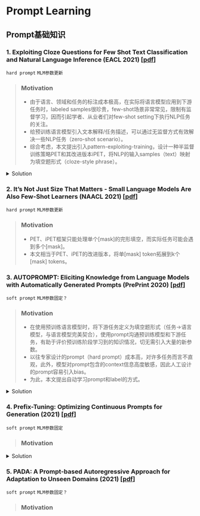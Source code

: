 # Prompt Learning

## Prompt基础知识

### 1. Exploiting Cloze Questions for Few Shot Text Classification and Natural Language Inference (EACL 2021) [[pdf](./Paper/Prompt/Exploiting_Clone/Exploiting%20Cloze%20Questions%20for%20Few%20Shot%20Text%20Classification%20and%20Natural%20Language%20Inference%20-%20EACL%202021.pdf)]

`hard prompt` `MLM参数更新`

> ### Motivation
> - 由于语言、领域和任务的标注成本极高，在实际将语言模型应用到下游任务时，labeled samples很珍贵，few-shot场景非常常见，限制有监督学习，因而引起学者、从业者们对few-shot setting下执行NLP任务的关注。
> - 给预训练语言模型引入文本解释/任务描述，可以通过无监督方式有效解决一些NLP任务（zero-shot scenario）。
> - 综合考虑，本文提出引入pattern-exploiting-training，设计一种半监督训练策略PET和其改进版本iPET，将NLP的输入samples（text）映射为填空题形式（cloze-style phrase）。

<details>
<summary>Solution</summary>

> ![Framework of PET](./Paper/Prompt/Exploiting_Clone/fig1.png)

</details>

### 2. It’s Not Just Size That Matters - Small Language Models Are Also Few-Shot Learners (NAACL 2021) [[pdf](./Paper/Prompt/Not_Just_Size/It%E2%80%99s%20Not%20Just%20Size%20That%20Matters%20-%20Small%20Language%20Models%20Are%20Also%20Few-Shot%20Learners%20-%20NAACL%202021.pdf)]

`hard prompt` `MLM参数更新`
    
> ### Motivation
> - PET、iPET框架只能处理单个[mask]的完形填空，而实际任务可能会遇到多个[mask]。
> - 本文相当于PET、iPET的改进版本，将单[mask] token拓展到k个[mask] tokens。

<!-- <details>
<summary>Solution</summary>

> ![Framework]()

</details> -->

### 3. AUTOPROMPT: Eliciting Knowledge from Language Models with Automatically Generated Prompts (PrePrint 2020) [[pdf](./Paper/Prompt/AutoPrompt/Autoprompt%20-%20Eliciting%20knowledge%20from%20language%20models%20with%20automatically%20generated%20prompts%20-%20preprint.pdf)]

`soft prompt` `MLM参数固定？`

> ### Motivation
> - 在使用预训练语言模型时，将下游任务定义为填空题形式（任务->语言模型，与语言模型完美契合），使用prompt沟通预训练模型和下游任务，有助于评价预训练阶段学习到的知识情况，切无需引入大量的新参数。
> - 以往专家设计的prompt（hard prompt）成本高，对许多任务而言不直观，此外，模型对prompt包含的context信息高度敏感，因此人工设计的prompt容易引入bias。
> - 为此，本文提出自动学习prompt和label的方式。

<details>
<summary>Solution</summary>

> ![Framework of AutoPrompt](./Paper/Prompt/AutoPrompt/fig1.png)

</details>

### 4. Prefix-Tuning: Optimizing Continuous Prompts for Generation (2021) [[pdf](./Paper/Prompt/Prefix/Prefix-Tuning%20-%20Optimizing%20Continuous%20Prompts%20for%20Generation.pdf)]

`soft prompt` `MLM参数固定`

> ### Motivation

<details>
<summary>Solution</summary>

> ![Framework of Prefix-Tuning](./Paper/Prompt/Prefix/fig1.png)

</details>

### 5. PADA: A Prompt-based Autoregressive Approach for Adaptation to Unseen Domains (2021) [[pdf](./Paper/Prompt/PADA/PADA%20-%20A%20Prompt-based%20Autoregressive%20Approach%20for%20Adaptation%20to%20Unseen%20Domains%20-%202021.pdf)]

`soft prompt` `MLM参数固定？`

> ### Motivation

